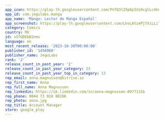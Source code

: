 ```yaml
---
app_icon: https://play-lh.googleusercontent.com/PnTQ3lZXp6pIdi0cglLc4kn23wE-jlvFsJicjs6567s7QwzHDJwxpqBAtSQpx7BcfuM
app_id: com.jegulabs.manga
app_name: 'Mango: Lector de Manga Español'
app_screenshot: https://play-lh.googleusercontent.com/LhvLAtzePjTXiLLiTx8wyupOPsk7OLTxpJwRtYkuQ_2uk7rflEAsb8nESCXtgEVkR9s
category: Comics
country: MX
id: x5fQDEbB2nmv
language: en
most_recent_release: '2023-10-30T00:00:00'
publisher_id: '1456960'
publisher_name: JeguLabs
rank: '2'
release_count_in_past_year: '2'
release_count_in_past_year_category: 13
release_count_in_past_year_top_in_category: 13
rep_email: anna.magnussen@bitrise.io
rep_first_name: Anna
rep_full_name: Anna Magnussen
rep_linkedin: https://uk.linkedin.com/in/anna-magnussen-0977131b
rep_phone: 0044 73 918 00286
rep_photo: anna.jpg
rep_title: Account Manager
store: google_play
---
```

